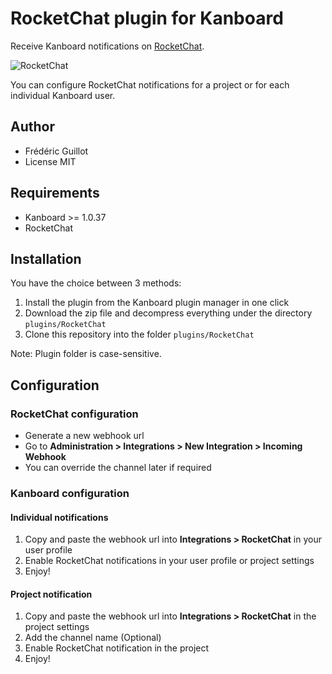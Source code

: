 RocketChat plugin for Kanboard
==============================

Receive Kanboard notifications on [RocketChat](https://rocket.chat/).

![RocketChat](https://cloud.githubusercontent.com/assets/323546/12873674/abde70a0-cd91-11e5-81cb-bba95fc48a73.png)

You can configure RocketChat notifications for a project or for each individual Kanboard user.

Author
------

- Frédéric Guillot
- License MIT

Requirements
------------

- Kanboard >= 1.0.37
- RocketChat

Installation
------------

You have the choice between 3 methods:

1. Install the plugin from the Kanboard plugin manager in one click
2. Download the zip file and decompress everything under the directory `plugins/RocketChat`
3. Clone this repository into the folder `plugins/RocketChat`

Note: Plugin folder is case-sensitive.

Configuration
-------------

### RocketChat configuration

- Generate a new webhook url
- Go to **Administration > Integrations > New Integration > Incoming Webhook**
- You can override the channel later if required

### Kanboard configuration

#### Individual notifications

1. Copy and paste the webhook url into **Integrations > RocketChat** in your
   user profile 
2. Enable RocketChat notifications in your user profile or project settings
3. Enjoy!

#### Project notification

1. Copy and paste the webhook url into **Integrations > RocketChat** in the
   project settings
2. Add the channel name (Optional)
3. Enable RocketChat notification in the project
4. Enjoy!
